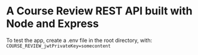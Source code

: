# A Course Review REST API built with Node and Express

To test the app, create a .env file in the root directory, with:
```COURSE_REVIEW_jwtPrivateKey=somecontent```

